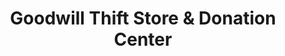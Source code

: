 ---
title: "Goodwill Thift Store & Donation Center"
url: /oklahoma-city/goodwill-thift-store-und-donation-center/
shop: Gebrauchtwaren
---